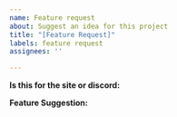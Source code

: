 ```yaml
---
name: Feature request
about: Suggest an idea for this project
title: "[Feature Request]"
labels: feature request
assignees: ''

---
```


**Is this for the site or discord:**

**Feature Suggestion:**
